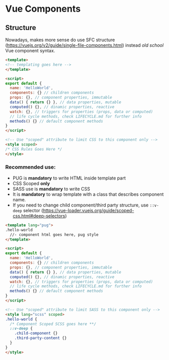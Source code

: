 # Vue Components

## Structure

Nowadays, makes more sense do use SFC structure (https://vuejs.org/v2/guide/single-file-components.html) instead *old school* Vue component syntax.

```html
<template>
<!-- templating goes here -->
</template>

<script>
export default {
  name: 'HelloWorld',
  components: {} // children components
  props: {}, // component properties, immutable
  data() { return {} }, // data properties, mutable
  computed() {}, // dinamic properties, reactive
  watch: {}, // triggers for properties (props, data or computed)
  // life cycle methods, check LIFECYCLE.md for further info
  methods() {} // default component methods
}
</script>

<!-- Use "scoped" attribute to limit CSS to this component only -->
<style scoped>
/* CSS Rules Goes Here */
</style>
```

### Recommended use:

* PUG is **mandatory** to write HTML inside template part
* CSS Scoped **only**
* SASS use is **mandatory** to write CSS
* It is **mandatory** to wrap template with a class that describes component name.
* If you need to change child component/third party structure, use `::v-deep` selector (https://vue-loader.vuejs.org/guide/scoped-css.html#deep-selectors)

```html
<template lang="pug">
.hello-world
  //- component html goes here, pug style
</template>

<script>
export default {
  name: 'HelloWorld',
  components: {} // children components
  props: {}, // component properties, immutable
  data() { return {} }, // data properties, mutable
  computed() {}, // dinamic properties, reactive
  watch: {}, // triggers for properties (props, data or computed)
  // life cycle methods, check LIFECYCLE.md for further info
  methods() {} // default component methods
}
</script>

<!-- Use "scoped" attribute to limit SASS to this component only -->
<style lang="scss" scoped>
.hello-world {
  /* Component Scoped SCSS goes here **/
  ::v-deep {
    .child-component {}
    .third-party-content {}
  }
}
</style>

```
